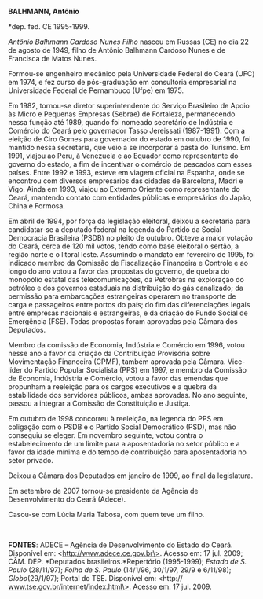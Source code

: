 **BALHMANN, Antônio**

\*dep. fed. CE 1995-1999.

*Antônio Balhmann Cardoso Nunes Filho* nasceu em Russas (CE) no dia 22
de agosto de 1949, filho de Antônio Balhmann Cardoso Nunes e de
Francisca de Matos Nunes.

Formou-se engenheiro mecânico pela Universidade Federal do Ceará (UFC)
em 1974, e fez curso de pós-graduação em consultoria empresarial na
Universidade Federal de Pernambuco (Ufpe) em 1975.

Em 1982, tornou-se diretor superintendente do Serviço Brasileiro de
Apoio às Micro e Pequenas Empresas (Sebrae) de Fortaleza, permanecendo
nessa função até 1989, quando foi nomeado secretário de Indústria e
Comércio do Ceará pelo governador Tasso Jereissati (1987-1991). Com a
eleição de Ciro Gomes para governador do estado em outubro de 1990, foi
mantido nessa secretaria, que veio a se incorporar à pasta do Turismo.
Em 1991, viajou ao Peru, à Venezuela e ao Equador como representante do
governo do estado, a fim de incentivar o comércio de pescados com esses
países. Entre 1992 e 1993, esteve em viagem oficial na Espanha, onde se
encontrou com diversos empresários das cidades de Barcelona, Madri e
Vigo. Ainda em 1993, viajou ao Extremo Oriente como representante do
Ceará, mantendo contato com entidades públicas e empresários do Japão,
China e Formosa.

Em abril de 1994, por força da legislação eleitoral, deixou a secretaria
para candidatar-se a deputado federal na legenda do Partido da Social
Democracia Brasileira (PSDB) no pleito de outubro. Obteve a maior
votação do Ceará, cerca de 120 mil votos, tendo como base eleitoral o
sertão, a região norte e o litoral leste. Assumindo o mandato em
fevereiro de 1995, foi indicado membro da Comissão de Fiscalização
Financeira e Controle e ao longo do ano votou a favor das propostas do
governo, de quebra do monopólio estatal das telecomunicações, da
Petrobras na exploração do petróleo e dos governos estaduais na
distribuição do gás canalizado; da permissão para embarcações
estrangeiras operarem no transporte de carga e passageiros entre portos
do país; do fim das diferenciações legais entre empresas nacionais e
estrangeiras, e da criação do Fundo Social de Emergência (FSE). Todas
propostas foram aprovadas pela Câmara dos Deputados.

Membro da comissão de Economia, Indústria e Comércio em 1996, votou
nesse ano a favor da criação da Contribuição Provisória sobre
Movimentação Financeira (CPMF), também aprovada pela Câmara. Vice-líder
do Partido Popular Socialista (PPS) em 1997, e membro da Comissão de
Economia, Indústria e Comércio, votou a favor das emendas que propunham
a reeleição para os cargos executivos e a quebra da estabilidade dos
servidores públicos, ambas aprovadas. No ano seguinte, passou a integrar
a Comissão de Constituição e Justiça.

Em outubro de 1998 concorreu à reeleição, na legenda do PPS em coligação
com o PSDB e o Partido Social Democrático (PSD), mas não conseguiu se
eleger. Em novembro seguinte, votou contra o estabelecimento de um
limite para a aposentadoria no setor público e a favor da idade mínima e
do tempo de contribuição para aposentadoria no setor privado.

Deixou a Câmara dos Deputados em janeiro de 1999, ao final da
legislatura.

Em setembro de 2007 tornou-se presidente da Agência de Desenvolvimento
do Ceará (Adece).

Casou-se com Lúcia Maria Tabosa, com quem teve um filho.

 

**FONTES**: ADECE – Agência de Desenvolvimento do Estado do Ceará.
Disponível em: \<http://www.adece.ce.gov.br\>. Acesso em: 17 jul. 2009;
CÂM. DEP. *Deputados brasileiros.*Repertório (1995-1999); *Estado de S.
Paulo* (28/11/97); *Folha de S. Paulo* (14/1/96, 30/1/97, 29/9 e
6/11/98); *Globo*(29/1/97); Portal do TSE. Disponível em: \<http://
www.tse.gov.br/internet/index.html\>. Acesso em: 17 jul. 2009.

 

 

 

 
